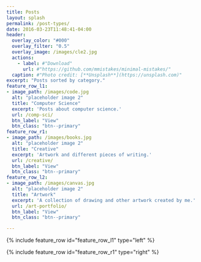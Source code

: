 ```yaml
---
title: Posts
layout: splash
permalink: /post-types/
date: 2016-03-23T11:48:41-04:00
header:
  overlay_color: "#000"
  overlay_filter: "0.5"
  overlay_image: /images/cle2.jpg
  actions:
    - label: #"Download"
      url: #"https://github.com/mmistakes/minimal-mistakes/"
  caption: #"Photo credit: [**Unsplash**](https://unsplash.com)"
excerpt: "Posts sorted by category."
feature_row_l1:
- image_path: /images/code.jpg
  alt: "placeholder image 2"
  title: "Computer Science"
  excerpt: 'Posts about computer science.'
  url: /comp-sci/
  btn_label: "View"
  btn_class: "btn--primary"
feature_row_r1:
- image_path: /images/books.jpg
  alt: "placeholder image 2"
  title: "Creative"
  excerpt: 'Artwork and different pieces of writing.'
  url: /creative/
  btn_label: "View"
  btn_class: "btn--primary"
feature_row_l2:
- image_path: /images/canvas.jpg
  alt: "placeholder image 2"
  title: "Artwork"
  excerpt: 'A collection of drawing and other artwork created by me.'
  url: /art-portfolio/
  btn_label: "View"
  btn_class: "btn--primary"

---
```


{% include feature_row id="feature_row_l1" type="left" %}

{% include feature_row id="feature_row_r1" type="right" %}
